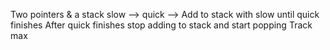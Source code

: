 Two pointers & a stack
slow -->
quick --> 
Add to stack with slow until quick finishes
After quick finishes stop adding to stack and start popping
Track max
